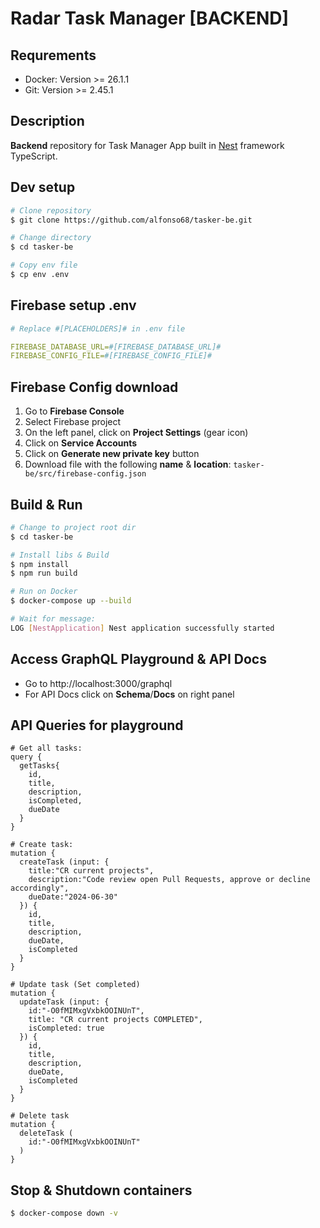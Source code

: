 # Radar Task Manager [BACKEND]

## Requrements
- Docker: Version >= 26.1.1
- Git: Version >= 2.45.1

## Description

**Backend** repository for Task Manager App built in [Nest](https://github.com/nestjs/nest) framework TypeScript.

## Dev setup

```bash
# Clone repository
$ git clone https://github.com/alfonso68/tasker-be.git

# Change directory
$ cd tasker-be

# Copy env file
$ cp env .env
```

## Firebase setup .env

```yaml
# Replace #[PLACEHOLDERS]# in .env file

FIREBASE_DATABASE_URL=#[FIREBASE_DATABASE_URL]#
FIREBASE_CONFIG_FILE=#[FIREBASE_CONFIG_FILE]#
```

## Firebase Config download

1. Go to **Firebase Console**
1. Select Firebase project
1. On the left panel, click on **Project Settings** (gear icon)
1. Click on **Service Accounts**
1. Click on **Generate new private key** button
1. Download file with the following **name** & **location**:
``
tasker-be/src/firebase-config.json
``

## Build & Run

```bash
# Change to project root dir
$ cd tasker-be

# Install libs & Build
$ npm install
$ npm run build

# Run on Docker
$ docker-compose up --build

# Wait for message:
LOG [NestApplication] Nest application successfully started
```


## Access GraphQL Playground & API Docs

- Go to http://localhost:3000/graphql
- For API Docs click on **Schema**/**Docs** on right panel


## API Queries for playground
```gql
# Get all tasks:
query {
  getTasks{
    id,
    title,
    description,
    isCompleted,
    dueDate
  }
}

# Create task:
mutation {
  createTask (input: {
    title:"CR current projects",
    description:"Code review open Pull Requests, approve or decline accordingly",
    dueDate:"2024-06-30"
  }) {
    id,
    title,
    description,
    dueDate,
    isCompleted
  }
}

# Update task (Set completed)
mutation {
  updateTask (input: {
    id:"-O0fMIMxgVxbkOOINUnT",
    title: "CR current projects COMPLETED",
    isCompleted: true
  }) {
    id,
    title,
    description,
    dueDate,
    isCompleted
  }
}

# Delete task
mutation {
  deleteTask (
    id:"-O0fMIMxgVxbkOOINUnT"
  )
}
```

## Stop & Shutdown containers
```bash
$ docker-compose down -v 
```